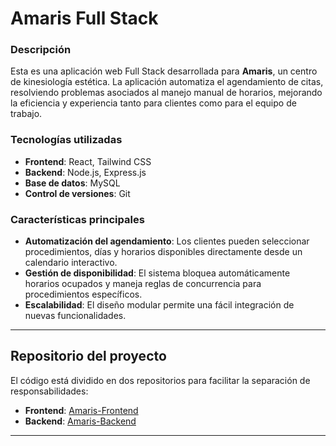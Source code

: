 # Amaris Full Stack

### **Descripción**
Esta es una aplicación web Full Stack desarrollada para **Amaris**, un centro de kinesiología estética. La aplicación automatiza el agendamiento de citas, resolviendo problemas asociados al manejo manual de horarios, mejorando la eficiencia y experiencia tanto para clientes como para el equipo de trabajo.

### **Tecnologías utilizadas**
- **Frontend**: React, Tailwind CSS
- **Backend**: Node.js, Express.js
- **Base de datos**: MySQL
- **Control de versiones**: Git

### **Características principales**
- **Automatización del agendamiento**: Los clientes pueden seleccionar procedimientos, días y horarios disponibles directamente desde un calendario interactivo.
- **Gestión de disponibilidad**: El sistema bloquea automáticamente horarios ocupados y maneja reglas de concurrencia para procedimientos específicos.
- **Escalabilidad**: El diseño modular permite una fácil integración de nuevas funcionalidades.

---

## **Repositorio del proyecto**
El código está dividido en dos repositorios para facilitar la separación de responsabilidades:

- **Frontend**: [Amaris-Frontend](https://github.com/Edgardosilva/amaris-front)
- **Backend**: [Amaris-Backend](https://github.com/Edgardosilva/amaris-api)

---
